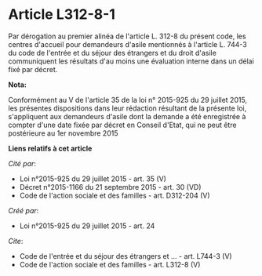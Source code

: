 # Article L312-8-1

Par dérogation au premier alinéa de l'article L. 312-8 du présent code, les centres d'accueil pour demandeurs d'asile
mentionnés à l'article L. 744-3 du code de l'entrée et du séjour des étrangers et du droit d'asile communiquent les résultats
d'au moins une évaluation interne dans un délai fixé par décret.

**Nota:**

Conformément au V de l'article 35 de la loi n° 2015-925 du 29 juillet 2015, les présentes dispositions dans leur rédaction
résultant de la présente loi, s'appliquent aux demandeurs d'asile dont la demande a été enregistrée à compter d'une date
fixée par décret en Conseil d'Etat, qui ne peut être postérieure au 1er novembre 2015

**Liens relatifs à cet article**

_Cité par_:

  - Loi n°2015-925 du 29 juillet 2015 - art. 35 (V)
  - Décret n°2015-1166 du 21 septembre 2015 - art. 30 (VD)
  - Code de l'action sociale et des familles - art. D312-204 (V)

_Créé par_:

  - Loi n°2015-925 du 29 juillet 2015 - art. 24

_Cite_:

  - Code de l'entrée et du séjour des étrangers et ... - art. L744-3 (V)
  - Code de l'action sociale et des familles - art. L312-8 (V)
